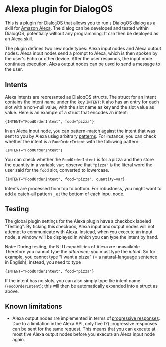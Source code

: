 # Alexa plugin for DialogOS

This is a plugin for [DialogOS](https://www.dialogos.app/) that allows you to run a DialogOS dialog as a skill for [Amazon Alexa](https://en.wikipedia.org/wiki/Amazon_Alexa). The dialog can be developed and tested within DialogOS, potentially without any programming. It can then be deployed as an Alexa skill.

The plugin defines two new node types: Alexa input nodes and Alexa output nodes. Alexa input nodes send a prompt to Alexa, which is then spoken by the user's Echo or other device. After the user responds, the input node continues execution. Alexa output nodes can be used to send a message to the user.

## Intents

Alexa intents are represented as DialogOS [structs](https://github.com/dialogos-project/dialogos/wiki/Expressions). The struct for an intent contains the intent name under the key `INTENT`; it also has an entry for each slot with a non-null value, with the slot name as key and the slot value as value. Here is an example of a struct that encodes an intent:

```
{INTENT="FoodOrderIntent", food="pizza"}
```

In an Alexa input node, you can pattern-match against the intent that was sent to you by Alexa using arbitrary [patterns](https://github.com/dialogos-project/dialogos/wiki/Patterns). For instance, you can check whether the intent is a `FoodOrderIntent` with the following pattern:

```
{INTENT="FoodOrderIntent"}
```

You can check whether the `FoodOrderIntent` is for a pizza and then store the quantity in a variable `var`; observe that `"pizza"` is the literal word the user said for the `food` slot, converted to lowercase.

```
{INTENT="FoodOrderIntent", food="pizza", quantity=var}
```

Intents are processed from top to bottom. For robustness, you might want to add a catch-all pattern `_` at the bottom of each input node.




## Testing

The global plugin settings for the Alexa plugin have a checkbox labeled "Testing". By ticking this checkbox, Alexa input and output nodes will not attempt to communicate with Alexa. Instead, when you execute an input node, a window will be displayed in which you can type the intent by hand.

Note: During testing, the NLU capabilities of Alexa are unavailable. Therefore you cannot type the  _utterance_; you must type the _intent_. So for example, you cannot type "I want a pizza" (= a natural-language sentence in English); instead, you need to type

```
{INTENT="FoodOrderIntent", food="pizza"}
```

If the intent has no slots, you can also simply type the intent name (`FoodOrderIntent`); this will then be automatically expanded into a struct as above.

## Known limitations

* Alexa output nodes are implemented in terms of [progressive responses](https://developer.amazon.com/de/docs/custom-skills/send-the-user-a-progressive-response.html). Due to a limitation in the Alexa API, only five (?) progressive responses can be sent for the same request. This means that you can execute at most five Alexa output nodes before you execute an Alexa input node again.




